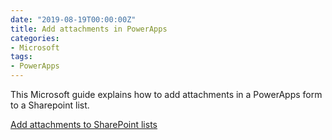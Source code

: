 ```yaml
---
date: "2019-08-19T00:00:00Z"
title: Add attachments in PowerApps
categories:
- Microsoft
tags:
- PowerApps
---
```


This Microsoft guide explains how to add attachments in a PowerApps form to a Sharepoint list.


[Add attachments to SharePoint lists](https://powerapps.microsoft.com/en-us/blog/add-attachments-to-sharepoint-lists/)